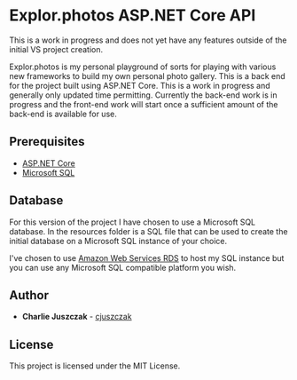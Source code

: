 
# Explor.photos ASP.NET Core API

This is a work in progress and does not yet have any features outside of the initial VS project creation.

Explor.photos is my personal playground of sorts for playing with various new frameworks to build my own personal photo gallery. This is a back end for the project built using ASP.NET Core. This is a work in progress and generally only updated time permitting. Currently the back-end work is in progress and the front-end work will start once a sufficient amount of the back-end is available for use.

## Prerequisites

* [ASP.NET Core](https://www.asp.net/core/overview/aspnet-vnext)
* [Microsoft SQL](https://www.microsoft.com/en-us/sql-server/)

## Database

For this version of the project I have chosen to use a Microsoft SQL database. In the resources folder is a SQL file that can be used to create the initial database on a Microsoft SQL instance of your choice.

I've chosen to use [Amazon Web Services RDS](https://aws.amazon.com/rds/) to host my SQL instance but you can use any Microsoft SQL compatible platform you wish.

## Author

* **Charlie Juszczak** - [cjuszczak](https://github.com/cjuszczak)

## License

This project is licensed under the MIT License.

